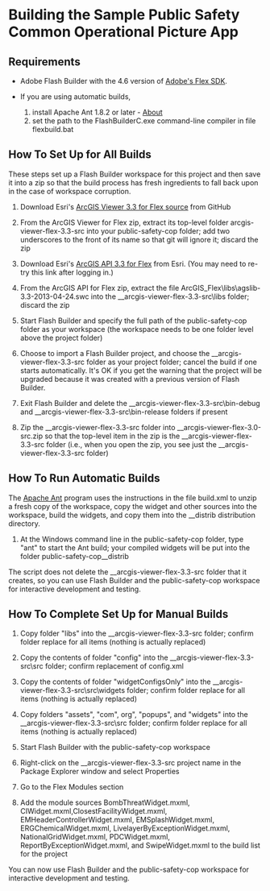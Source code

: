 ﻿# Building the Sample Public Safety Common Operational Picture App

## Requirements

* Adobe Flash Builder with the 4.6 version of
[Adobe's Flex SDK](http://www.adobe.com/devnet/flex/flex-sdk-download.html).

* If you are using automatic builds,
    1. install Apache Ant 1.8.2 or later - [About](http://ant.apache.org/)
    2. set the path to the FlashBuilderC.exe command-line compiler in file flexbuild.bat

## How To Set Up for All Builds

These steps set up a Flash Builder workspace for this project and then save it into a zip so that the
build process has fresh ingredients to fall back upon in the case of workspace corruption.

1. Download Esri's
[ArcGIS Viewer 3.3 for Flex source](https://github.com/Esri/arcgis-viewer-flex/archive/3.3-src.zip)
from GitHub

2. From the ArcGIS Viewer for Flex zip, extract its top-level folder arcgis-viewer-flex-3.3-src
into your public-safety-cop folder; add two underscores to the front of its name so that git will ignore it;
discard the zip

3. Download Esri's
[ArcGIS API 3.3 for Flex](http://www.esri.com/apps/products/download/index.cfm?fuseaction=download.main&downloadid=973)
from Esri. (You may need to re-try this link after logging in.)

4. From the ArcGIS API for Flex zip, extract the file ArcGIS_Flex\libs\agslib-3.3-2013-04-24.swc
into the __arcgis-viewer-flex-3.3-src\libs folder; discard the zip

5. Start Flash Builder and specify the full path of the public-safety-cop folder as your workspace
(the workspace needs to be one folder level above the project folder)

6. Choose to import a Flash Builder project, and choose the __arcgis-viewer-flex-3.3-src folder as your project
folder; cancel the build if one starts automatically. It's OK if you get the warning that the project will be
upgraded because it was created with a previous version of Flash Builder.

7. Exit Flash Builder and delete the __arcgis-viewer-flex-3.3-src\bin-debug and
__arcgis-viewer-flex-3.3-src\bin-release folders if present

8. Zip the __arcgis-viewer-flex-3.3-src folder into __arcgis-viewer-flex-3.0-src.zip
so that the top-level item in the zip is the __arcgis-viewer-flex-3.3-src folder (i.e.,
when you open the zip, you see just the __arcgis-viewer-flex-3.3-src folder)

## How To Run Automatic Builds

The [Apache Ant](http://ant.apache.org/bindownload.cgi)
program uses the instructions in the file build.xml to unzip a fresh copy of the workspace,
copy the widget and other sources into the workspace, build the widgets, and copy them into the
__distrib distribution directory.

1. At the Windows command line in the public-safety-cop folder, type "ant" to start the Ant build; your
compiled widgets will be put into the folder public-safety-cop\__distrib

The script does not delete the __arcgis-viewer-flex-3.3-src folder that it creates, so
you can use Flash Builder and the public-safety-cop workspace for interactive development and testing.

## How To Complete Set Up for Manual Builds

1. Copy folder "libs"
into the __arcgis-viewer-flex-3.3-src folder;
confirm folder replace for all items (nothing is actually replaced)

2. Copy the contents of folder "config"
into the __arcgis-viewer-flex-3.3-src\src folder;
confirm replacement of config.xml

3. Copy the contents of folder "widgetConfigsOnly"
into the __arcgis-viewer-flex-3.3-src\src\widgets folder;
confirm folder replace for all items (nothing is actually replaced)

4. Copy folders "assets", "com", org", "popups", and "widgets"
into the __arcgis-viewer-flex-3.3-src\src folder;
confirm folder replace for all items (nothing is actually replaced)

5. Start Flash Builder with the public-safety-cop workspace

6. Right-click on the __arcgis-viewer-flex-3.3-src project name in the Package Explorer window and
select Properties

7. Go to the Flex Modules section

8. Add the module sources
BombThreatWidget.mxml, CIWidget.mxml,ClosestFacilityWidget.mxml,
EMHeaderControllerWidget.mxml, EMSplashWidget.mxml, ERGChemicalWidget.mxml,
LivelayerByExceptionWidget.mxml, NationalGridWidget.mxml, PDCWidget.mxml,
ReportByExceptionWidget.mxml, and SwipeWidget.mxml
to the build list for the project

You can now use Flash Builder and the public-safety-cop workspace for interactive development and testing.
